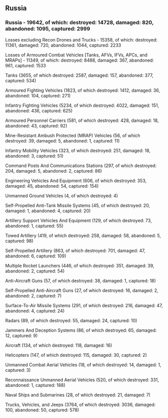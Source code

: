 
 
 ## Russia
 
 ### Russia - 19642, of which: destroyed: 14728, damaged: 820, abandoned: 1095, captured: 2999

 Losses excluding Recon Drones and Trucks - 15358, of which: destroyed: 11361, damaged: 720, abandoned: 1044, captured: 2233

 Losses of Armoured Combat Vehicles [Tanks, AFVs, IFVs, APCs, and MRAPs] - 11349, of which: destroyed: 8488, damaged: 367, abandoned: 961, captured: 1533

 

 

 Tanks (3655, of which destroyed: 2587, damaged: 157, abandoned: 377, captured: 534)

 Armoured Fighting Vehicles (1823, of which destroyed: 1412, damaged: 36, abandoned: 104, captured: 271)

 Infantry Fighting Vehicles (5234, of which destroyed: 4022, damaged: 151, abandoned: 436, captured: 625)

 Armoured Personnel Carriers (581, of which destroyed: 428, damaged: 18, abandoned: 43, captured: 92)

 Mine-Resistant Ambush Protected (MRAP) Vehicles (56, of which destroyed: 39, damaged: 5, abandoned: 1, captured: 11)

 Infantry Mobility Vehicles (323, of which destroyed: 251, damaged: 18, abandoned: 3, captured: 51)

 Command Posts And Communications Stations (297, of which destroyed: 204, damaged: 5, abandoned: 2, captured: 86)

 Engineering Vehicles And Equipment (606, of which destroyed: 353, damaged: 45, abandoned: 54, captured: 154)

 Unmanned Ground Vehicles (4, of which destroyed: 4)

 Self-Propelled Anti-Tank Missile Systems (45, of which destroyed: 20, damaged: 1, abandoned: 4, captured: 20)

 Artillery Support Vehicles And Equipment (129, of which destroyed: 73, abandoned: 1, captured: 55)

 Towed Artillery (419, of which destroyed: 258, damaged: 58, abandoned: 5, captured: 98)

 Self-Propelled Artillery (863, of which destroyed: 701, damaged: 47, abandoned: 6, captured: 109)

 Multiple Rocket Launchers (446, of which destroyed: 351, damaged: 39, abandoned: 2, captured: 54)

 Anti-Aircraft Guns (57, of which destroyed: 38, damaged: 1, captured: 18)

 Self-Propelled Anti-Aircraft Guns (27, of which destroyed: 16, damaged: 2, abandoned: 2, captured: 7)

 Surface-To-Air Missile Systems (291, of which destroyed: 216, damaged: 47, abandoned: 4, captured: 24)

 Radars (89, of which destroyed: 55, damaged: 24, captured: 10)

 Jammers And Deception Systems (86, of which destroyed: 65, damaged: 12, captured: 9)

 Aircraft (134, of which destroyed: 118, damaged: 16)

 Helicopters (147, of which destroyed: 115, damaged: 30, captured: 2)

 Unmanned Combat Aerial Vehicles (18, of which destroyed: 14, damaged: 1, captured: 3)

 Reconnaissance Unmanned Aerial Vehicles (520, of which destroyed: 331, abandoned: 1, captured: 188)

 Naval Ships and Submarines (28, of which destroyed: 21, damaged: 7)

 Trucks, Vehicles, and Jeeps (3764, of which destroyed: 3036, damaged: 100, abandoned: 50, captured: 578)


